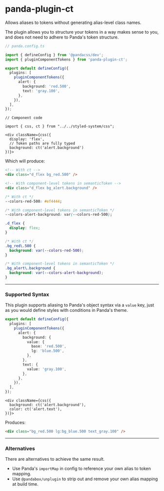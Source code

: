 # panda-plugin-ct

Allows aliases to tokens without generating alias-level class names.

The plugin allows you to structure your tokens in a way makes sense to you, and does not need to adhere to Panda's token structure.

```ts
// panda.config.ts

import { defineConfig } from '@pandacss/dev';
import { pluginComponentTokens } from 'panda-plugin-ct';

export default defineConfig({
  plugins: [
    pluginComponentTokens({
      alert: {
        background: 'red.500',
        text: 'gray.100',
      },
    }),
  ],
});
```

```tsx
// Component code

import { css, ct } from "../../styled-system/css";

<div className={css({
  display: 'flex',
  // Token paths are fully typed
  background: ct('alert.background')
})}>
```

Which will produce:

```html
<!-- With ct -->
<div class="d_flex bg_red.500" />

<!-- With component-level tokens in semanticToken -->
<div class="d_flex bg_alert.background" />
```

```css
/* With ct */
--colors-red-500: #ef4444;

/* With component-level tokens in semanticToken */
--colors-alert-background: var(--colors-red-500);

.d_flex {
  display: flex;
}

/* With ct */
.bg_red\.500 {
  background: var(--colors-red-500);
}

/* With component-level tokens in semanticToken */
.bg_alert\.background {
  background: var(--colors-alert-background);
}
```

---

### Supported Syntax

This plugin supports aliasing to Panda's object syntax via a `value` key, just as you would define styles with conditions in Panda's theme.

```ts
export default defineConfig({
  plugins: [
    pluginComponentTokens({
      alert: {
        background: {
          value: {
            base: 'red.500',
            lg: 'blue.500',
          },
        },
        text: {
          value: 'gray.100',
        },
      },
    }),
  ],
});
```

```tsx
<div className={css({
  background: ct('alert.background'),
  color: ct('alert.text'),
})}>
```

Produces:

```html
<div class="bg_red.500 lg:bg_blue.500 text_gray.100" />
```

---

### Alternatives

There are alternatives to achieve the same result.

- Use Panda's `importMap` in config to reference your own alias to token mapping.
- Use `@pandabox/unplugin` to strip out and remove your own alias mapping at build time.
